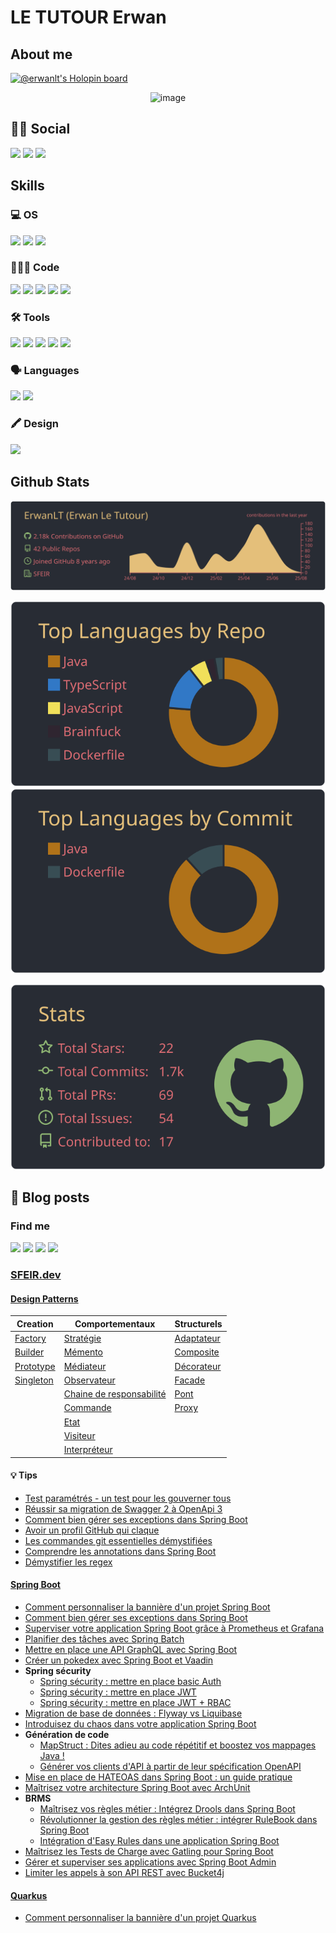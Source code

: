 # LE TUTOUR Erwan

## About me
[![@erwanlt's Holopin board](https://holopin.io/api/user/board?user=erwanlt)](https://holopin.io/@erwanlt)
<div align="center">
  <!--<img src="https://user-images.githubusercontent.com/21158564/134035633-a1cececd-1b07-4876-b9d6-762795a3e4e4.gif">-->
  <img width="440" alt="image" src="https://github.com/user-attachments/assets/b93e8467-7b20-492b-bec9-39a6b4099c73" />

</div>

## 👦🏼 Social
[![](https://img.shields.io/badge/LinkedIn-0077B5?style=for-the-badge&logo=linkedin&logoColor=white)](https://www.linkedin.com/in/erwan-le-tutour-32904972/)
[![](https://img.shields.io/badge/Twitter-1DA1F2?style=for-the-badge&logo=twitter&logoColor=white)](https://twitter.com/ErwanLeTutour)
[![](https://img.shields.io/badge/GitHub-100000?style=for-the-badge&logo=github&logoColor=white)](https://github.com/ErwanLT)

## Skills
### 💻 OS
![](https://img.shields.io/badge/Windows-0078D6?style=for-the-badge&logo=windows&logoColor=white)
![](https://img.shields.io/badge/Linux-FCC624?style=for-the-badge&logo=linux&logoColor=black)
![](https://img.shields.io/badge/mac%20os-000000?style=for-the-badge&logo=apple&logoColor=white)
### 👨🏼‍💻 Code
[![](https://img.shields.io/badge/Java-ED8B00?style=for-the-badge&logo=java&logoColor=white)](https://www.java.com/ "java")
[![](https://img.shields.io/badge/Kotlin-0095D5?&style=for-the-badge&logo=kotlin&logoColor=white)](https://kotlinlang.org/ "Kolinlang")
[![](https://img.shields.io/badge/Python-FFD43B?style=for-the-badge&logo=python&logoColor=blue)](https://www.python.org/ "Python")
[![](https://img.shields.io/badge/JavaScript-323330?style=for-the-badge&logo=javascript&logoColor=F7DF1E)](https://www.javascript.com/ "javascript")
[![](https://img.shields.io/badge/Angular-DD0031?style=for-the-badge&logo=angular&logoColor=whit)](https://angular.io/ "angular")
### 🛠 Tools
![](https://img.shields.io/badge/Oracle-F80000?style=for-the-badge&logo=Oracle&logoColor=white)
![](https://img.shields.io/badge/PostgreSQL-316192?style=for-the-badge&logo=postgresql&logoColor=white)
![](https://img.shields.io/badge/-Travis%20CI-3EAAAF?style=for-the-badge&logo=travis)
![](https://img.shields.io/badge/-Codecov-9cf?style=for-the-badge&logo=codecov)
![](https://img.shields.io/badge/Heroku-430098?style=for-the-badge&logo=heroku&logoColor=white)
### 🗣 Languages
![](https://img.shields.io/badge/-French-blue?style=for-the-badge)
![](https://img.shields.io/badge/-English-lightgrey?style=for-the-badge)

### 🖍 Design
![](https://img.shields.io/badge/-Gimp-9cf?style=for-the-badge&logo=gimp&logoColor=5C5543)

## Github Stats

[![](https://raw.githubusercontent.com/ErwanLT/ErwanLT/main/profile-summary-card-output/onedark/0-profile-details.svg)](https://github.com/vn7n24fzkq/github-profile-summary-cards)

[![](https://raw.githubusercontent.com/ErwanLT/ErwanLT/main/profile-summary-card-output/onedark/1-repos-per-language.svg)](https://github.com/vn7n24fzkq/github-profile-summary-cards) [![](https://raw.githubusercontent.com/ErwanLT/ErwanLT/main/profile-summary-card-output/onedark/2-most-commit-language.svg)](https://github.com/vn7n24fzkq/github-profile-summary-cards)

[![](https://raw.githubusercontent.com/ErwanLT/ErwanLT/main/profile-summary-card-output/onedark/3-stats.svg)](https://github.com/vn7n24fzkq/github-profile-summary-cards)


## 📝 Blog posts
### Find me
[![](https://img.shields.io/badge/-DeviantArt-05CC47?style=for-the-badge&logo=deviantart&logoColor=white)](https://www.deviantart.com/diablo143)
[![](https://img.shields.io/badge/-Medium-black?style=for-the-badge&logo=medium)](https://letutour-e.medium.com/)
[![](https://img.shields.io/badge/-dev.to-black?style=for-the-badge&logo=medium)](https://dev.to/erwanlt)
[![](https://img.shields.io/badge/-sfeir.dev-blue?style=for-the-badge)](https://www.sfeir.dev/author/erwan/)
### [SFEIR.dev](https://www.sfeir.dev/)
#### [Design Patterns](https://github.com/ErwanLT/designPattern)
| Creation | Comportementaux | Structurels |
|--- | --- | --- |
| [Factory](https://www.sfeir.dev/back/design-pattern-factory/) | [Stratégie](https://www.sfeir.dev/back/les-designs-pattern-comportementaux/) | [Adaptateur](https://www.sfeir.dev/back/les-design-patterns-structurel-adaptateur/) |
| [Builder](https://www.sfeir.dev/back/les-designs-patterns-de-creation-builder/) | [Mémento](https://www.sfeir.dev/back/design-patterns-comportementaux-memento/) | [Composite](https://www.sfeir.dev/back/les-design-patterns-structurels-composite/) |
| [Prototype](https://www.sfeir.dev/back/les-designs-patterns-de-creation-prototype/) | [Médiateur](https://www.sfeir.dev/back/design-patterns-comportementaux-mediateur/) | [Décorateur](https://www.sfeir.dev/back/les-design-patterns-structurels-decorateur/) |
| [Singleton](https://www.sfeir.dev/back/design-pattern-singleton/) | [Observateur](https://www.sfeir.dev/back/design-patterns-comportementaux-observateur/) | [Facade](https://www.sfeir.dev/back/les-design-patterns-structurels-facade/) |
| | [Chaine de responsabilité](https://www.sfeir.dev/back/design-patterns-comportementaux-chaine-responsabilite/) | [Pont](https://www.sfeir.dev/back/les-design-patterns-structurels-pont/)|
| | [Commande](https://www.sfeir.dev/back/design-patterns-comportementaux-commande/) | [Proxy](https://www.sfeir.dev/back/les-design-patterns-structurels-proxy/) |
| | [Etat](https://www.sfeir.dev/back/design-patterns-comportementaux-etat/) | |
| | [Visiteur](https://www.sfeir.dev/back/les-design-patterns-comportementaux-visiteur/) | |
| | [Interpréteur](https://www.sfeir.dev/back/les-design-patterns-comportementaux-interpreteur/) | |


#### 💡 Tips
* [Test paramétrés - un test pour les gouverner tous](https://www.sfeir.dev/back/un-test-pour-les-gouverner-tous/)
* [Réussir sa migration de Swagger 2 à OpenApi 3](https://www.sfeir.dev/back/migrer-de-swagger-2-a-openapi-3/)
* [Comment bien gérer ses exceptions dans Spring Boot](https://www.sfeir.dev/back/comment-bien-gerer-ses-erreur-dans-springboot/)
* [Avoir un profil GitHub qui claque](https://www.sfeir.dev/product/avoir-un-profil-github-qui-claque/)
* [Les commandes git essentielles démystifiées](https://www.sfeir.dev/product/draft-les-commande-git/)
* [Comprendre les annotations dans Spring Boot](https://www.sfeir.dev/back/comprendre-les-annotations-dans-spring-boot/)
* [Démystifier les regex](https://www.sfeir.dev/back/demystifier-les-regex/)

#### [Spring Boot](https://github.com/ErwanLT/springboot-demo)
* [Comment personnaliser la bannière d'un projet Spring Boot](https://www.sfeir.dev/back/comment-avoir-une-banniere-spring-personnalisee/)
* [Comment bien gérer ses exceptions dans Spring Boot](https://www.sfeir.dev/back/comment-bien-gerer-ses-erreur-dans-springboot/)
* [Superviser votre application Spring Boot grâce à Prometheus et Grafana](https://www.sfeir.dev/back/superviser-votre-application-spring-boot/)
* [Planifier des tâches avec Spring Batch](https://www.sfeir.dev/back/planifier-des-taches-avec-spring-batch/)
* [Mettre en place une API GraphQL avec Spring Boot](https://www.sfeir.dev/back/spring-boot-graphql/)
* [Créer un pokedex avec Spring Boot et Vaadin](https://www.sfeir.dev/back/papa-je-veux-un-pokedex-partie-1/)
* **Spring sécurity**
  * [Spring sécurity : mettre en place basic Auth](https://www.sfeir.dev/back/securisez-vos-api-avec-spring-security-basic-auth/)
  * [Spring sécurity : mettre en place JWT](https://www.sfeir.dev/back/securisez-vos-api-avec-spring-security-jwt/)
  * [Spring sécurity : mettre en place JWT + RBAC](https://www.sfeir.dev/back/securisez-vos-api-avec-spring-security-acces-par-role/)
* [Migration de base de données : Flyway vs Liquibase](https://www.sfeir.dev/back/migration-versioning-de-base-de-donnees-dans-une-application-spring-boot/)
* [Introduisez du chaos dans votre application Spring Boot](https://www.sfeir.dev/back/introduisez-du-chaos-dans-votre-application-spring-boot/)
* **Génération de code**
  * [MapStruct : Dites adieu au code répétitif et boostez vos mappages Java !](https://www.sfeir.dev/back/mapstruct-dites-adieu-au-code-repetitif/)
  * [Générer vos clients d'API à partir de leur spécification OpenAPI](https://www.sfeir.dev/back/generer-vos-client-dapi-a-partir-de-leur-specification-openapi/)
* [Mise en place de HATEOAS dans Spring Boot : un guide pratique](https://www.sfeir.dev/back/mise-en-place-de-hateoas-dans-spring-boot-un-guide-pratique/)
* [Maîtrisez votre architecture Spring Boot avec ArchUnit](https://www.sfeir.dev/back/maitrisez-votre-architecture-spring-boot-avec-archunit/)
* **BRMS**
  * [Maîtrisez vos règles métier : Intégrez Drools dans Spring Boot](https://www.sfeir.dev/back/maitrisez-vos-regles-metier-integrez-drools-dans-spring-boot/)
  * [Révolutionner la gestion des règles métier : intégrer RuleBook dans Spring Boot](https://www.sfeir.dev/back/revolutionner-la-gestion-des-regles-metier-integrer-rulebook-dans-spring-boot/)
  * [Intégration d'Easy Rules dans une application Spring Boot](https://www.sfeir.dev/back/integration-deasy-rules-dans-une-application-spring-boot/)
* [Maîtrisez les Tests de Charge avec Gatling pour Spring Boot](https://www.sfeir.dev/back/maitrisez-les-tests-de-charge-avec-gatling-pour-spring-boot/)
* [Gérer et superviser ses applications avec Spring Boot Admin](https://www.sfeir.dev/back/gerer-et-superviser-ses-applications-avec-spring-boot-admin/)
* [Limiter les appels à son API REST avec Bucket4j](https://www.sfeir.dev/back/limiter-les-appels-a-son-api-rest-avec-bucket4j/)

#### [Quarkus](https://github.com/ErwanLT/quarkus-demo)
* [Comment personnaliser la bannière d'un projet Quarkus](https://www.sfeir.dev/back/comment-personnaliser-la-banniere-dun-projet-quarkus/)

